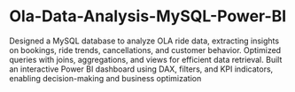 # Ola-Data-Analysis-MySQL-Power-BI
Designed a MySQL database to analyze OLA ride data, extracting insights on bookings, ride trends, cancellations, and customer behavior. Optimized queries with joins, aggregations, and views for efficient data retrieval. Built an interactive Power BI dashboard using DAX, filters, and KPI indicators, enabling decision-making and business optimization

